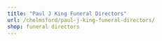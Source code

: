 ```yaml
---
title: "Paul J King Funeral Directors"
url: /chelmsford/paul-j-king-funeral-directors/
shop: funeral directors
---
```

